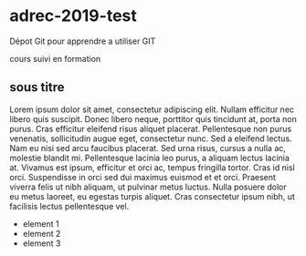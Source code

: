 # adrec-2019-test

Dépot Git pour apprendre a utiliser GIT

cours suivi en formation

## sous titre

Lorem ipsum dolor sit amet, consectetur adipiscing elit. Nullam efficitur nec libero quis suscipit. Donec libero neque, porttitor quis tincidunt at, porta non purus. Cras efficitur eleifend risus aliquet placerat. Pellentesque non purus venenatis, sollicitudin augue eget, consectetur nunc. Sed a eleifend lectus. Nam eu nisi sed arcu faucibus placerat. Sed urna risus, cursus a nulla ac, molestie blandit mi. Pellentesque lacinia leo purus, a aliquam lectus lacinia at. Vivamus est ipsum, efficitur et orci ac, tempus fringilla tortor. Cras id nisl orci. Suspendisse in orci sed dui maximus euismod et et orci. Praesent viverra felis ut nibh aliquam, ut pulvinar metus luctus. Nulla posuere dolor eu metus laoreet, eu egestas turpis aliquet. Cras consectetur ipsum nibh, ut facilisis lectus pellentesque vel.

- element 1
- element 2
- element 3
